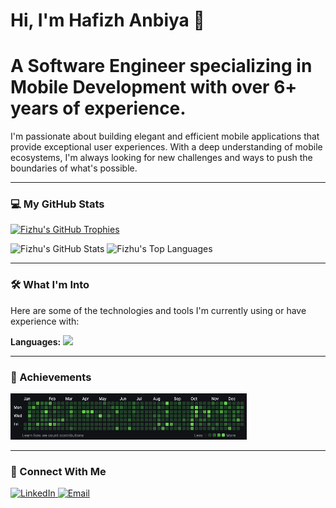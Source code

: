 # Hi, I'm Hafizh Anbiya 👋

# A Software Engineer specializing in Mobile Development with over **6+ years** of experience.

I'm passionate about building elegant and efficient mobile applications that provide exceptional user experiences. With a deep understanding of mobile ecosystems, I'm always looking for new challenges and ways to push the boundaries of what's possible.

---

### 💻 My GitHub Stats

<p align="left">
    <a href="https://github.com/Fizhu"><img src="https://github-profile-trophy.vercel.app/?username=Fizhu&row=1&margin-w=15&margin-h=15" alt="Fizhu's GitHub Trophies" /></a>
</p>

<p align="meft">
    <img src="https://github-readme-stats.vercel.app/api?username=Fizhu&show_icons=true&count_private=true&line_height=40&theme=dark" alt="Fizhu's GitHub Stats" />
    <img src="https://github-readme-stats.vercel.app/api/top-langs/?username=Fizhu&hide=html&theme=dark" alt="Fizhu's Top Languages" />
</p>

---

### 🛠️ What I'm Into

Here are some of the technologies and tools I'm currently using or have experience with:

**Languages:**
<img src="https://skillicons.dev/icons?i=java,kotlin,dart,androidstudio,flutter,idea,ktor, gradle, postgres, sqlite" />

---

### 🎉 Achievements

<p align="left">
    <img width="75%" alt="2021 Completion" src="https://github.com/Fizhu/Fizhu/blob/master/completion_2021.png?raw=true">
</p>

---

### 💬 Connect With Me

<p align="left">
    <a href="https://www.linkedin.com/in/hafizhanbiya">
        <img src="https://skillicons.dev/icons?i=linkedin" alt="LinkedIn" />
    </a>
    <a href="mailto:hafizhanbiya.dev@gmail.com">
        <img src="https://skillicons.dev/icons?i=gmail" alt="Email" />
    </a>
</p>
